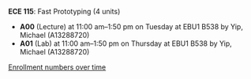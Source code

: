 **ECE 115**: Fast Prototyping (4 units)

- **A00** (Lecture) at 11:00 am–1:50 pm on Tuesday at EBU1 B538 by Yip, Michael (A13288720)
- **A01** (Lab) at 11:00 am–1:50 pm on Thursday at EBU1 B538 by Yip, Michael (A13288720)

[Enrollment numbers over time](./ECE115.tsv)
